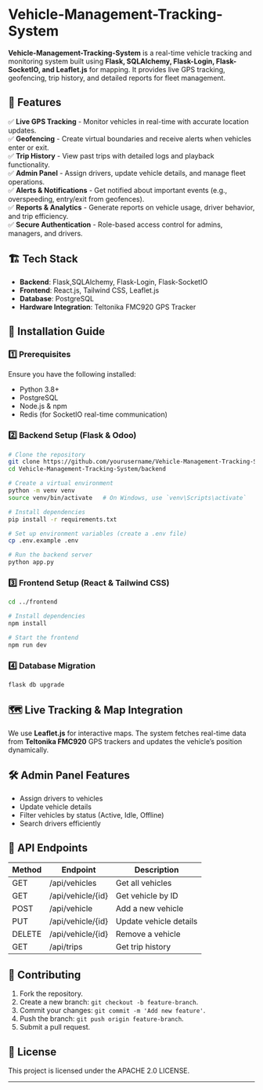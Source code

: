 # Vehicle-Management-Tracking-System

**Vehicle-Management-Tracking-System** is a real-time vehicle tracking and monitoring system built using **Flask, SQLAlchemy, Flask-Login, Flask-SocketIO, and Leaflet.js** for mapping. It provides live GPS tracking, geofencing, trip history, and detailed reports for fleet management.

## 📌 Features

✅ **Live GPS Tracking** - Monitor vehicles in real-time with accurate location updates.\
✅ **Geofencing** - Create virtual boundaries and receive alerts when vehicles enter or exit.\
✅ **Trip History** - View past trips with detailed logs and playback functionality.\
✅ **Admin Panel** - Assign drivers, update vehicle details, and manage fleet operations.\
✅ **Alerts & Notifications** - Get notified about important events (e.g., overspeeding, entry/exit from geofences).\
✅ **Reports & Analytics** - Generate reports on vehicle usage, driver behavior, and trip efficiency.\
✅ **Secure Authentication** - Role-based access control for admins, managers, and drivers.

## 🏗️ Tech Stack

- **Backend**: Flask,SQLAlchemy, Flask-Login, Flask-SocketIO
- **Frontend**: React.js, Tailwind CSS, Leaflet.js
- **Database**: PostgreSQL
- **Hardware Integration**: Teltonika FMC920 GPS Tracker

## 🚀 Installation Guide

### **1️⃣ Prerequisites**

Ensure you have the following installed:

- Python 3.8+
- PostgreSQL
- Node.js & npm
- Redis (for SocketIO real-time communication)

### **2️⃣ Backend Setup (Flask & Odoo)**

```bash
# Clone the repository
git clone https://github.com/yourusername/Vehicle-Management-Tracking-System.git
cd Vehicle-Management-Tracking-System/backend

# Create a virtual environment
python -m venv venv
source venv/bin/activate   # On Windows, use `venv\Scripts\activate`

# Install dependencies
pip install -r requirements.txt

# Set up environment variables (create a .env file)
cp .env.example .env

# Run the backend server
python app.py
```

### **3️⃣ Frontend Setup (React & Tailwind CSS)**

```bash
cd ../frontend

# Install dependencies
npm install

# Start the frontend
npm run dev
```

### **4️⃣ Database Migration**

```bash
flask db upgrade
```

## 🗺️ Live Tracking & Map Integration

We use **Leaflet.js** for interactive maps. The system fetches real-time data from **Teltonika FMC920** GPS trackers and updates the vehicle’s position dynamically.

## 🛠️ Admin Panel Features

- Assign drivers to vehicles
- Update vehicle details
- Filter vehicles by status (Active, Idle, Offline)
- Search drivers efficiently

## 📄 API Endpoints

| Method | Endpoint          | Description            |
| ------ | ----------------- | ---------------------- |
| GET    | /api/vehicles     | Get all vehicles       |
| GET    | /api/vehicle/{id} | Get vehicle by ID      |
| POST   | /api/vehicle      | Add a new vehicle      |
| PUT    | /api/vehicle/{id} | Update vehicle details |
| DELETE | /api/vehicle/{id} | Remove a vehicle       |
| GET    | /api/trips        | Get trip history       |

## 👥 Contributing

1. Fork the repository.
2. Create a new branch: `git checkout -b feature-branch`.
3. Commit your changes: `git commit -m 'Add new feature'`.
4. Push the branch: `git push origin feature-branch`.
5. Submit a pull request.

## 📜 License

This project is licensed under the APACHE 2.0 LICENSE.

---

















